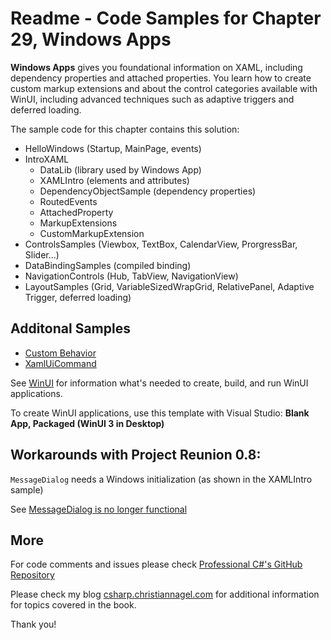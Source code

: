 # Readme - Code Samples for Chapter 29, Windows Apps

**Windows Apps** gives you foundational information on XAML, including dependency properties and attached properties. You learn how to create custom markup extensions and about the control categories available with WinUI, including advanced techniques such as adaptive triggers and deferred loading.

The sample code for this chapter contains this solution:

* HelloWindows (Startup, MainPage, events)
* IntroXAML
    * DataLib (library used by Windows App)
    * XAMLIntro (elements and attributes)
    * DependencyObjectSample (dependency properties)
    * RoutedEvents
    * AttachedProperty
    * MarkupExtensions
    * CustomMarkupExtension
* ControlsSamples (Viewbox, TextBox, CalendarView, ProrgressBar, Slider...)
* DataBindingSamples (compiled binding)
* NavigationControls (Hub, TabView, NavigationView)
* LayoutSamples (Grid, VariableSizedWrapGrid, RelativePanel, Adaptive Trigger, deferred loading)

## Additonal Samples

* [Custom Behavior](../../5_More/WinUI/BehaviorSample/)
* [XamlUiCommand](5_More/WinUI/WinUIAppEditor)

See [WinUI](../../WinUI.md) for information what's needed to create, build, and run WinUI applications.

To create WinUI applications, use this template with Visual Studio: **Blank App, Packaged (WinUI 3 in Desktop)**

## Workarounds with Project Reunion 0.8:

`MessageDialog` needs a Windows initialization (as shown in the XAMLIntro sample)

See [MessageDialog is no longer functional](https://github.com/microsoft/microsoft-ui-xaml/issues/4167)

## More
 
For code comments and issues please check [Professional C#'s GitHub Repository](https://github.com/ProfessionalCSharp/ProfessionalCSharp2021)

Please check my blog [csharp.christiannagel.com](https://csharp.christiannagel.com "csharp.christiannagel.com") for additional information for topics covered in the book.

Thank you!